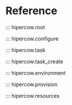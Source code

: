 # Reference

::: hipercow.root

::: hipercow.configure

::: hipercow.task

::: hipercow.task_create

::: hipercow.environment

::: hipercow.provision

::: hipercow.resources
